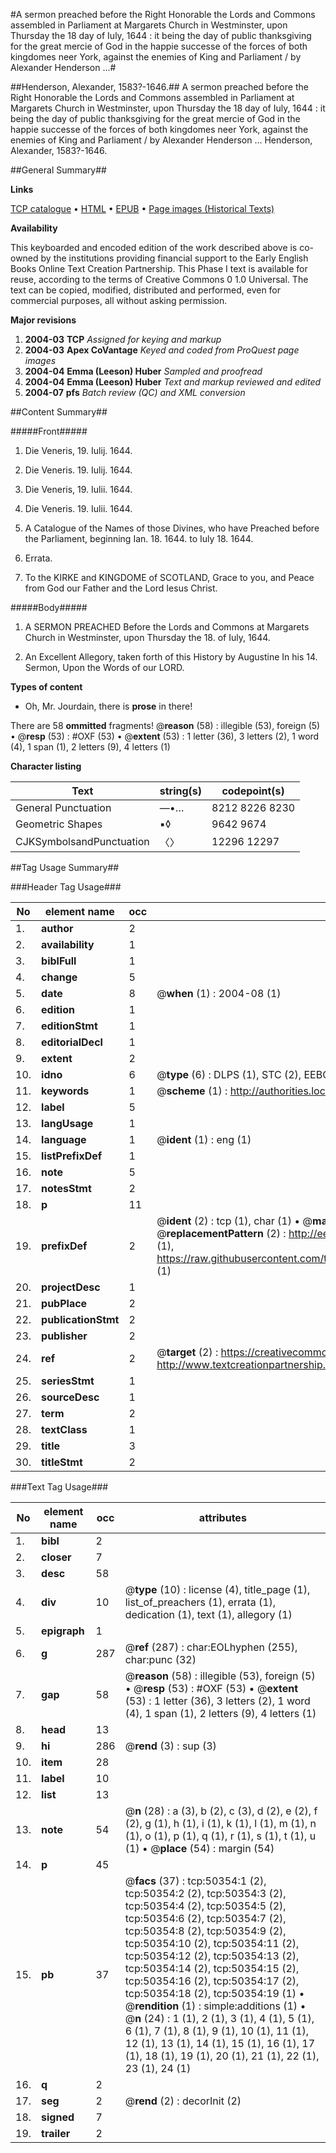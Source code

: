 #A sermon preached before the Right Honorable the Lords and Commons assembled in Parliament at Margarets Church in Westminster, upon Thursday the 18 day of Iuly, 1644 : it being the day of public thanksgiving for the great mercie of God in the happie successe of the forces of both kingdomes neer York, against the enemies of King and Parliament / by Alexander Henderson ...#

##Henderson, Alexander, 1583?-1646.##
A sermon preached before the Right Honorable the Lords and Commons assembled in Parliament at Margarets Church in Westminster, upon Thursday the 18 day of Iuly, 1644 : it being the day of public thanksgiving for the great mercie of God in the happie successe of the forces of both kingdomes neer York, against the enemies of King and Parliament / by Alexander Henderson ...
Henderson, Alexander, 1583?-1646.

##General Summary##

**Links**

[TCP catalogue](http://www.ota.ox.ac.uk/tcp/)  • 
[HTML](http://tei.it.ox.ac.uk/tcp/Texts-HTML/free/A43/A43321.html)  • 
[EPUB](http://tei.it.ox.ac.uk/tcp/Texts-EPUB/free/A43/A43321.epub) • 
[Page images (Historical Texts)](https://data.historicaltexts.jisc.ac.uk/view?pubId=eebo-11885166e&pageId=eebo-11885166e-50354-1)

**Availability**

This keyboarded and encoded edition of the
	       work described above is co-owned by the institutions
	       providing financial support to the Early English Books
	       Online Text Creation Partnership. This Phase I text is
	       available for reuse, according to the terms of Creative
	       Commons 0 1.0 Universal. The text can be copied,
	       modified, distributed and performed, even for
	       commercial purposes, all without asking permission.

**Major revisions**

1. __2004-03__ __TCP__ *Assigned for keying and markup*
1. __2004-03__ __Apex CoVantage__ *Keyed and coded from ProQuest page images*
1. __2004-04__ __Emma (Leeson) Huber__ *Sampled and proofread*
1. __2004-04__ __Emma (Leeson) Huber__ *Text and markup reviewed and edited*
1. __2004-07__ __pfs__ *Batch review (QC) and XML conversion*

##Content Summary##

#####Front#####

1. Die Veneris, 19. Iulij. 1644.

1. Die Veneris. 19. Iulij. 1644.

1. Die Veneris, 19. Iulii. 1644.

1. Die Veneris. 19. Iulii. 1644.

1. A Catalogue of the Names of those Divines, who have Preached before the Parliament, beginning Ian. 18. 1644. to Iuly 18. 1644.

1. Errata.

1. To the KIRKE and KINGDOME of SCOTLAND, Grace to you, and Peace from God our Father and the Lord Iesus Christ.

#####Body#####

1. A SERMON PREACHED Before the Lords and Commons at Margarets Church in Westminster, upon Thursday the 18. of Iuly, 1644.

1. An Excellent Allegory, taken forth of this History by Augustine In his 14. Sermon, Upon the Words of our LORD.

**Types of content**

  * Oh, Mr. Jourdain, there is **prose** in there!

There are 58 **ommitted** fragments! 
 @__reason__ (58) : illegible (53), foreign (5)  •  @__resp__ (53) : #OXF (53)  •  @__extent__ (53) : 1 letter (36), 3 letters (2), 1 word (4), 1 span (1), 2 letters (9), 4 letters (1)

**Character listing**


|Text|string(s)|codepoint(s)|
|---|---|---|
|General Punctuation|—•…|8212 8226 8230|
|Geometric Shapes|▪◊|9642 9674|
|CJKSymbolsandPunctuation|〈〉|12296 12297|

##Tag Usage Summary##

###Header Tag Usage###

|No|element name|occ|attributes|
|---|---|---|---|
|1.|__author__|2||
|2.|__availability__|1||
|3.|__biblFull__|1||
|4.|__change__|5||
|5.|__date__|8| @__when__ (1) : 2004-08 (1)|
|6.|__edition__|1||
|7.|__editionStmt__|1||
|8.|__editorialDecl__|1||
|9.|__extent__|2||
|10.|__idno__|6| @__type__ (6) : DLPS (1), STC (2), EEBO-CITATION (1), OCLC (1), VID (1)|
|11.|__keywords__|1| @__scheme__ (1) : http://authorities.loc.gov/ (1)|
|12.|__label__|5||
|13.|__langUsage__|1||
|14.|__language__|1| @__ident__ (1) : eng (1)|
|15.|__listPrefixDef__|1||
|16.|__note__|5||
|17.|__notesStmt__|2||
|18.|__p__|11||
|19.|__prefixDef__|2| @__ident__ (2) : tcp (1), char (1)  •  @__matchPattern__ (2) : ([0-9\-]+):([0-9IVX]+) (1), (.+) (1)  •  @__replacementPattern__ (2) : http://eebo.chadwyck.com/downloadtiff?vid=$1&page=$2 (1), https://raw.githubusercontent.com/textcreationpartnership/Texts/master/tcpchars.xml#$1 (1)|
|20.|__projectDesc__|1||
|21.|__pubPlace__|2||
|22.|__publicationStmt__|2||
|23.|__publisher__|2||
|24.|__ref__|2| @__target__ (2) : https://creativecommons.org/publicdomain/zero/1.0/ (1), http://www.textcreationpartnership.org/docs/. (1)|
|25.|__seriesStmt__|1||
|26.|__sourceDesc__|1||
|27.|__term__|2||
|28.|__textClass__|1||
|29.|__title__|3||
|30.|__titleStmt__|2||


###Text Tag Usage###

|No|element name|occ|attributes|
|---|---|---|---|
|1.|__bibl__|2||
|2.|__closer__|7||
|3.|__desc__|58||
|4.|__div__|10| @__type__ (10) : license (4), title_page (1), list_of_preachers (1), errata (1), dedication (1), text (1), allegory (1)|
|5.|__epigraph__|1||
|6.|__g__|287| @__ref__ (287) : char:EOLhyphen (255), char:punc (32)|
|7.|__gap__|58| @__reason__ (58) : illegible (53), foreign (5)  •  @__resp__ (53) : #OXF (53)  •  @__extent__ (53) : 1 letter (36), 3 letters (2), 1 word (4), 1 span (1), 2 letters (9), 4 letters (1)|
|8.|__head__|13||
|9.|__hi__|286| @__rend__ (3) : sup (3)|
|10.|__item__|28||
|11.|__label__|10||
|12.|__list__|13||
|13.|__note__|54| @__n__ (28) : a (3), b (2), c (3), d (2), e (2), f (2), g (1), h (1), i (1), k (1), l (1), m (1), n (1), o (1), p (1), q (1), r (1), s (1), t (1), u (1)  •  @__place__ (54) : margin (54)|
|14.|__p__|45||
|15.|__pb__|37| @__facs__ (37) : tcp:50354:1 (2), tcp:50354:2 (2), tcp:50354:3 (2), tcp:50354:4 (2), tcp:50354:5 (2), tcp:50354:6 (2), tcp:50354:7 (2), tcp:50354:8 (2), tcp:50354:9 (2), tcp:50354:10 (2), tcp:50354:11 (2), tcp:50354:12 (2), tcp:50354:13 (2), tcp:50354:14 (2), tcp:50354:15 (2), tcp:50354:16 (2), tcp:50354:17 (2), tcp:50354:18 (2), tcp:50354:19 (1)  •  @__rendition__ (1) : simple:additions (1)  •  @__n__ (24) : 1 (1), 2 (1), 3 (1), 4 (1), 5 (1), 6 (1), 7 (1), 8 (1), 9 (1), 10 (1), 11 (1), 12 (1), 13 (1), 14 (1), 15 (1), 16 (1), 17 (1), 18 (1), 19 (1), 20 (1), 21 (1), 22 (1), 23 (1), 24 (1)|
|16.|__q__|2||
|17.|__seg__|2| @__rend__ (2) : decorInit (2)|
|18.|__signed__|7||
|19.|__trailer__|2||
